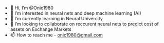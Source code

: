 - 👋 Hi, I’m @Onic1980
- 👀 I’m interested in neural nets and deep machine learning (AI)
- 🌱 I’m currently learning in Neural Univercity
- 💞️ I’m looking to collaborate on reccurent neural nets to predict cost of assets on Exchange Markets
- 📫 How to reach me - onic1980@gmail.com

<!---
Onic1980/Onic1980 is a ✨ special ✨ repository because its `README.md` (this file) appears on your GitHub profile.
You can click the Preview link to take a look at your changes.
--->
